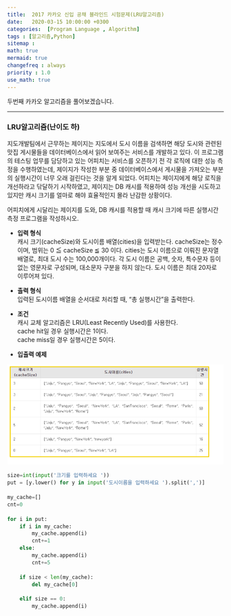```yaml
---
title:  2017 카카오 신입 공채 블라인드 시험문제(LRU알고리즘)
date:   2020-03-15 10:00:00 +0300
categories:  [Program Language , Algorithm]
tags : [알고리즘,Python]
sitemap :
math: true
mermaid: true
changefreq : always
priority : 1.0
use_math: true
---
```



두번째 카카오 알고리즘을 풀어보겠습니다.

----------

### LRU알고리즘(난이도 하)

지도개발팀에서 근무하는 제이지는 지도에서 도시 이름을 검색하면 해당 도시와 관련된 맛집 게시물들을 데이터베이스에서 읽어 보여주는 서비스를 개발하고 있다. 이 프로그램의 테스팅 업무를 담당하고 있는 어피치는 서비스를 오픈하기 전 각 로직에 대한 성능 측정을 수행하였는데, 제이지가 작성한 부분 중 데이터베이스에서 게시물을 가져오는 부분의 실행시간이 너무 오래 걸린다는 것을 알게 되었다. 어피치는 제이지에게 해당 로직을 개선하라고 닦달하기 시작하였고, 제이지는 DB 캐시를 적용하여 성능 개선을 시도하고 있지만 캐시 크기를 얼마로 해야 효율적인지 몰라 난감한 상황이다.  

어피치에게 시달리는 제이지를 도와, DB 캐시를 적용할 때 캐시 크기에 따른 실행시간 측정 프로그램을 작성하시오.


* **입력 형식**  
캐시 크기(cacheSize)와 도시이름 배열(cities)을 입력받는다.
cacheSize는 정수이며, 범위는 0 ≦ cacheSize ≦ 30 이다.
cities는 도시 이름으로 이뤄진 문자열 배열로, 최대 도시 수는 100,000개이다.
각 도시 이름은 공백, 숫자, 특수문자 등이 없는 영문자로 구성되며, 대소문자 구분을 하지 않는다. 도시 이름은 최대 20자로 이루어져 있다.  


* **출력 형식**  
입력된 도시이름 배열을 순서대로 처리할 때, “총 실행시간”을 출력한다.  


* **조건**  
캐시 교체 알고리즘은 LRU(Least Recently Used)를 사용한다.  
cache hit일 경우 실행시간은 1이다.   
cache miss일 경우 실행시간은 5이다.  
 

* **입출력 예제**  

<center><img src="../assets//images/02.png" ></center>



```python
size=int(input('크기를 입력하세요 '))
put = [y.lower() for y in input('도시이름을 입력하세요 ').split(',')]

my_cache=[]
cnt=0

for i in put:
    if i in my_cache:
        my_cache.append(i)
        cnt+=1
    else:
        my_cache.append(i)
        cnt+=5

    if size < len(my_cache):
        del my_cache[0]

    elif size == 0:
        my_cache.append(i)
```
